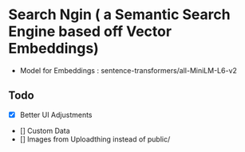# Search Ngin ( a Semantic Search Engine based off Vector Embeddings)

- Model for Embeddings : sentence-transformers/all-MiniLM-L6-v2
    

## Todo
- [x] Better UI Adjustments
- [] Custom Data
- [] Images from Uploadthing instead of public/

